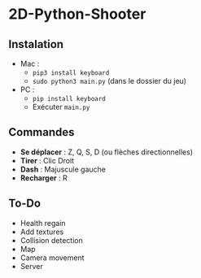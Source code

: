 # 2D-Python-Shooter
## Instalation

 - Mac :
	 - `pip3 install keyboard`
	 - `sudo python3 main.py` (dans le dossier du jeu)
- PC :
	- `pip install keyboard`
    - Exécuter `main.py`

## Commandes
- **Se déplacer**  : Z, Q, S, D (ou flèches directionnelles)
- **Tirer** : Clic Droit
- **Dash** : Majuscule gauche
- **Recharger** : R

## To-Do
- Health regain
- Add textures
- Collision detection
- Map
- Camera movement
- Server
